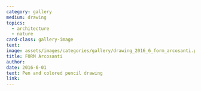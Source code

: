 ```yaml
---
category: gallery
medium: drawing
topics:
  - architecture
  - nature
card-class: gallery-image
text:
image: assets/images/categories/gallery/drawing_2016_6_form_arcosanti.png
title: FORM Arcosanti
author:
date: 2016-6-01
text: Pen and colored pencil drawing
link:
---
```

